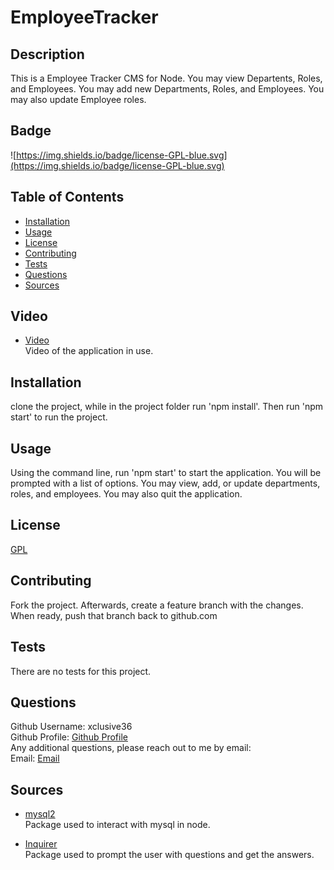 # EmployeeTracker

## Description

This is a Employee Tracker CMS for Node. You may view Departents, Roles, and Employees. You may add new Departments, Roles, and Employees. You may also update Employee roles.

## Badge

![https://img.shields.io/badge/license-GPL-blue.svg](https://img.shields.io/badge/license-GPL-blue.svg)

## Table of Contents

- [Installation](#installation)
- [Usage](#usage)
- [License](#license)
- [Contributing](#contributing)
- [Tests](#tests)
- [Questions](#questions)
- [Sources](#sources)

## Video

- [Video](https://drive.google.com/file/d/1yVIwY-Qj7xn-aFTzKOB4gTYLNtF3WVjk/view)  
  Video of the application in use.

## Installation

clone the project, while in the project folder run 'npm install'. Then run 'npm start' to run the project.

## Usage

Using the command line, run 'npm start' to start the application. You will be prompted with a list of options. You may view, add, or update departments, roles, and employees. You may also quit the application.

## License

[GPL](https://api.github.com/licenses/gpl-3.0)

## Contributing

Fork the project. Afterwards, create a feature branch with the changes. When ready, push that branch back to github.com

## Tests

There are no tests for this project.

## Questions

Github Username: xclusive36  
Github Profile: [Github Profile](https://github.com/xclusive36/)  
Any additional questions, please reach out to me by email:  
Email: [Email](mailto:xclusive36@gmail.com)

## Sources

- [mysql2](https://www.npmjs.com/package/mysql2)  
  Package used to interact with mysql in node.

- [Inquirer](https://www.npmjs.com/package/inquirer)  
  Package used to prompt the user with questions and get the answers.